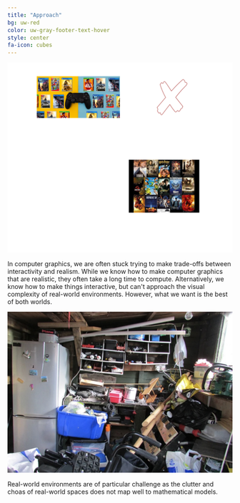 ```yaml
---
title: "Approach"
bg: uw-red
color: uw-gray-footer-text-hover
style: center
fa-icon: cubes
---
```




![interactivity-graph](images/graph.png)

In computer graphics, we are often stuck trying to make trade-offs between interactivity and realism.  While we know how to make computer graphics that are realistic, they often take a long time to compute.  Alternatively, we know how to make things interactive, but can't approach the visual complexity of real-world environments.  However, what we want is the best of both worlds.

![clutter](images/clutter.jpg)

Real-world environments are of particular challenge as the clutter and choas of real-world spaces does not map well to mathematical models.
